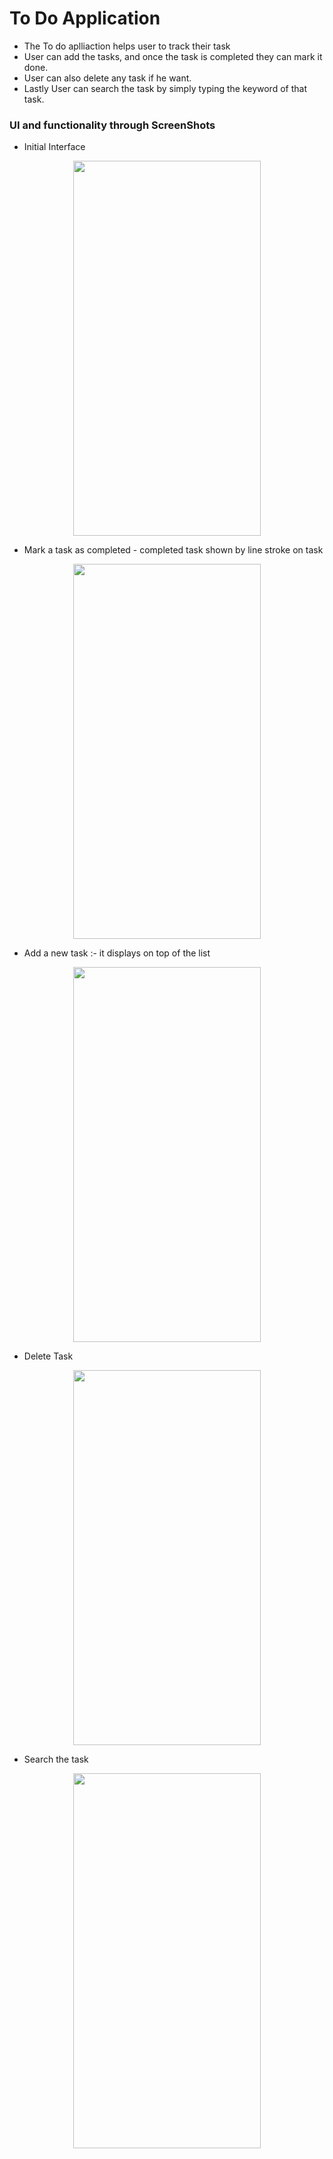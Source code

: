 # To Do Application

* The To do aplliaction helps user to track their task
* User can add the tasks, and once the task is completed they can mark it done.
* User can also delete any task if he want.
* Lastly User can search the task by simply typing the keyword of that task.

### UI and functionality through ScreenShots

* Initial Interface

<p align="center"> <img src="https://user-images.githubusercontent.com/83642503/210494250-2ed2f460-fa47-4bd8-9f64-6c699eea2dad.png" width="300" height="600"> </p>



* Mark a task as completed - completed task shown by line stroke on task

<p align="center"> <img src="https://user-images.githubusercontent.com/83642503/210494452-9aa81b61-5a59-46fc-834f-a40d2bb315f2.png" width="300" height="600"> </p>




* Add a new task :- it displays on top of the list

<p align="center"> <img src="https://user-images.githubusercontent.com/83642503/210494614-5c153a2a-a3f6-4fd5-822b-c5b88c90c798.png" width="300" height="600"> </p>




* Delete Task

<p align="center"> <img src="https://user-images.githubusercontent.com/83642503/210494657-5964ec92-6b39-404a-bc29-71d66c8d1c47.png" width="300" height="600"> </p>




* Search the task

<p align="center"> <img src="https://user-images.githubusercontent.com/83642503/210494669-fdadb6b2-13c1-44dd-87b0-36bb6bbab249.png" width="300" height="600"> </p>
